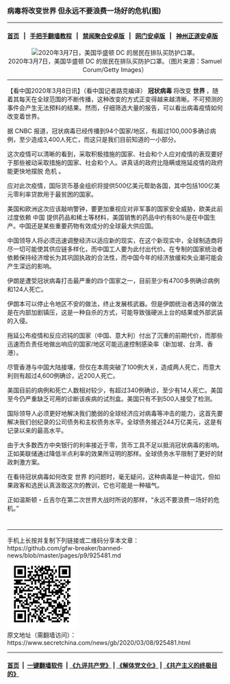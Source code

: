 ### 病毒将改变世界 但永远不要浪费一场好的危机(图)
------------------------

#### [首页](https://github.com/gfw-breaker/banned-news/blob/master/README.md) &nbsp;&nbsp;|&nbsp;&nbsp; [手把手翻墙教程](https://github.com/gfw-breaker/guides/wiki) &nbsp;&nbsp;|&nbsp;&nbsp; [禁闻聚合安卓版](https://github.com/gfw-breaker/bn-android) &nbsp;&nbsp;|&nbsp;&nbsp; [网门安卓版](https://github.com/oGate2/oGate) &nbsp;&nbsp;|&nbsp;&nbsp; [神州正道安卓版](https://github.com/SzzdOgate/update) 



<div class="article_right" style="fone-color:#000">
 <p style="text-align: center;">
  <img alt="2020年3月7日，美国华盛顿 DC 的居民在排队买防护口罩。" src="//img3.secretchina.com/pic/2020/3-8/p2642961a165829883-ss.jpg" style="height:400px; width:600px"/>
  <br>
   2020年3月7日，美国华盛顿 DC 的居民在排队买防护口罩。（图片来源：Samuel Corum/Getty Images）
   <span id="hideid" name="hideid" style="color:red;display:none;">
    <span href="https://www.secretchina.com">
    </span>
   </span>
  </br>
 </p>
 <div id="txt-mid1-t21-2017">
  

---


  </div>
 </div>
 <p>
  【看中国2020年3月8日讯】（看中国记者路克编译）
  <strong>
   <span href="https://www.secretchina.com/news/gb/tag/冠状病毒" target="_blank">
    冠状病毒
   </span>
  </strong>
  将改变
  <strong>
   世界
  </strong>
  ，随着其每天在全球范围的不断传播，这种改变的方式正变得越来越清晰。不可预测的事件会产生无法预料的结果。然而，仔细筛选大量的报告，可以看出病毒疫情如何改变着世界。
  <span id="hideid" name="hideid" style="color:red;display:none;">
   <span href="https://www.secretchina.com">
   </span>
  </span>
 </p>
 <p>
  据 CNBC 报道，冠状病毒已经传播到94个国家/地区，有超过100,000多确诊病例，至少造成3,400人死亡，而这只是我们目前知道的一小部分。
 </p>
 <p>
  这次疫情可以清晰的看到，采取积极措施的国家、社会和个人应对疫情的表现要好于那些被动采取措施的国家、社会和个人。讲真话的政府比隐瞒或拖延疫情的政府能更快地摆脱
  <span href="https://www.secretchina.com/news/gb/tag/危机" target="_blank">
   危机
  </span>
  。
 </p>
 <p>
  应对此次疫情，国际货币基金组织将提供500亿美元帮助各国，其中包括100亿美元零利率贷款用于最贫困的国家。
 </p>
 <p>
  美国和欧洲这次应该敲响警钟，要更加重视应对非军事的国家安全威胁，欧美此前过度依赖
  <span href="https://www.secretchina.com" target="_blank">
   中国
  </span>
  提供药品和稀土等材料，美国销售的药品中约有80％是在中国生产。中国还是某些重要药物有效成分的全球最大供应国。
 </p>
 <p>
  中国领导人将必须迅速调整经济以适应新的现实，在这个新现实中，全球制造商将尽一切可能使其供应链多样化，而中国工人要为此付出代价。在专制的国家统治者依赖保持经济增长为其巩固执政的合法性，而中国今年的经济放缓和失业潮可能会产生深远的影响。
 </p>
 <p>
  伊朗是遭受冠状病毒打击最严重的四个国家之一，目前至少有4700多例确诊病例和124人死亡。
 </p>
 <p>
  伊朗本可以停止令地区不安的做法，终止发展核武器。但是伊朗统治者选择的做法是在内部加剧镇压，这是一种自杀的方式，可能导致强硬派上台的结果或外部武装的入侵。
 </p>
 <p>
  拖延公布疫情和反应迟钝的国家（中国、意大利）付出了沉重的前期代价，而那些迅速而负责任地做出响应的国家/地区可能迅速控制感染率（新加坡、台湾、香港）。
 </p>
 <p>
  尽管香港与中国大陆接壤，但仅在本周突破了100例大关，造成两人死亡，而意大利则有超过4,600例确诊，近200人死亡。
 </p>
 <p>
  美国目前的病例和死亡人数相对较少，有超过340例确诊，至少有14人死亡。美国至今仍严重缺乏可用的诊断该疾病的试剂盒。美国只有不到500人接受了检测。
 </p>
 <p>
  国际领导人必须更好地解决我们脆弱的全球经济应对病毒等冲击的能力，这首先要解决我们创纪录的公司债务和主权债务水平。全球债务接近244万亿美元，这是有记录以来的最高水平。
 </p>
 <p>
  由于大多数西方中央银行的利率接近于零，货币工具不足以抵消冠状病毒的影响。正如美联储通过降低半点利率的效果所证明的那样。全球债务水平限制了更好的财政刺激方案。
 </p>
 <p>
  在看待冠状病毒如何改变
  <span href="https://www.secretchina.com/news/gb/tag/世界" target="_blank">
   世界
  </span>
  的问题时，毫无疑问，这种病毒是一种诅咒，但如果政客和选民认真汲取这次的教训，它也可能是一种福气。
 </p>
 <p>
  正如温斯顿・丘吉尔在第二次世界大战时所说的那样，“永远不要浪费一场好的危机。”
  <center>
   <div>
    <div id="txt-mid2-t22-2017" style="display: block;  max-height: 351px;  overflow: hidden;">
     <div id="SC-21xxx">
     </div>
     <ins class="adsbygoogle" data-ad-client="ca-pub-1276641434651360" data-ad-format="auto" data-ad-slot="4301710469" data-full-width-responsive="true" style="display:block">
     </ins>
    </div>
   </div>
  </center>
  <div style="padding-top:12px;">
  </div>
 </p>
</div>

<hr/>
手机上长按并复制下列链接或二维码分享本文章：<br/>
https://github.com/gfw-breaker/banned-news/blob/master/pages/p9/925481.md <br/>
<a href='https://github.com/gfw-breaker/banned-news/blob/master/pages/p9/925481.md'><img src='https://github.com/gfw-breaker/banned-news/blob/master/pages/p9/925481.md.png'/></a> <br/>
原文地址（需翻墙访问）：https://www.secretchina.com/news/gb/2020/03/08/925481.html


------------------------
#### [首页](https://github.com/gfw-breaker/banned-news/blob/master/README.md) &nbsp;|&nbsp; [一键翻墙软件](https://github.com/gfw-breaker/nogfw/blob/master/README.md) &nbsp;| [《九评共产党》](https://github.com/gfw-breaker/9ping.md/blob/master/README.md#九评之一评共产党是什么) | [《解体党文化》](https://github.com/gfw-breaker/jtdwh.md/blob/master/README.md) | [《共产主义的终极目的》](https://github.com/gfw-breaker/gczydzjmd.md/blob/master/README.md)


<img src='http://gfw-breaker.win/banned-news/pages/p9/925481.md' width='0px' height='0px'/>